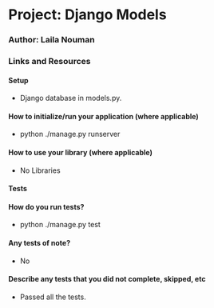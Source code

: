 # Project: Django Models
### Author: Laila Nouman
### Links and Resources
#### Setup
- Django database in models.py. 
#### How to initialize/run your application (where applicable)
- python ./manage.py runserver
#### How to use your library (where applicable)
- No Libraries
#### Tests
#### How do you run tests?
- python ./manage.py test
#### Any tests of note?
- No
#### Describe any tests that you did not complete, skipped, etc
- Passed all the tests.